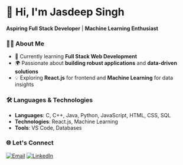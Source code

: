 # 👋 Hi, I'm Jasdeep Singh

**Aspiring Full Stack Developer** | **Machine Learning Enthusiast**

### 👨‍💻 About Me

- 🌱 Currently learning **Full Stack Web Development**
- 🌍 Passionate about **building robust applications** and **data-driven solutions**
- 💡 Exploring **React.js** for frontend and **Machine Learning** for data insights

### 🛠️ Languages & Technologies

- **Languages**: C, C++, Java, Python, JavaScript, HTML, CSS, SQL
- **Technologies**: React.js, Machine Learning
- **Tools**: VS Code, Databases

### 🌐 Let's Connect

[![Email](https://img.shields.io/badge/Email-jasdeepsinghop@gmail.com-red)](mailto:jasdeepsinghop@gmail.com)
[![LinkedIn](https://img.shields.io/badge/LinkedIn-Jasdeep%20Singh-blue)](https://www.linkedin.com/in/jasdeep-singh-509898268/)

